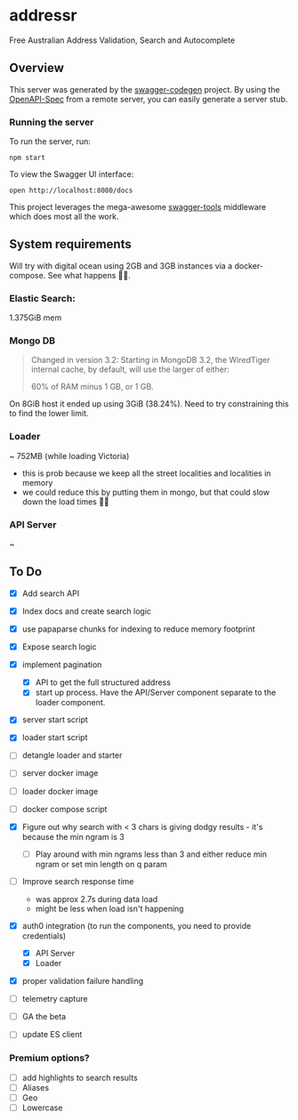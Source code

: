 # addressr

Free Australian Address Validation, Search and Autocomplete

## Overview

This server was generated by the [swagger-codegen](https://github.com/swagger-api/swagger-codegen) project. By using the [OpenAPI-Spec](https://github.com/OAI/OpenAPI-Specification) from a remote server, you can easily generate a server stub.

### Running the server

To run the server, run:

```
npm start
```

To view the Swagger UI interface:

```
open http://localhost:8080/docs
```

This project leverages the mega-awesome [swagger-tools](https://github.com/apigee-127/swagger-tools) middleware which does most all the work.

## System requirements

Will try with digital ocean using 2GB and 3GB instances via a docker-compose. See what happens 🤷‍♂️.

### Elastic Search:

1.375GiB mem

### Mongo DB

> Changed in version 3.2: Starting in MongoDB 3.2, the WiredTiger internal cache, by default, will use the larger of either:
>
> 60% of RAM minus 1 GB, or
> 1 GB.

On 8GiB host it ended up using 3GiB (38.24%). Need to try constraining this to find the lower limit.

### Loader

~ 752MB (while loading Victoria)

- this is prob because we keep all the street localities and localities in memory
- we could reduce this by putting them in mongo, but that could slow down the load times 🤷‍♂️

### API Server

~

## To Do

- [x] Add search API
- [x] Index docs and create search logic
- [x] use papaparse chunks for indexing to reduce memory footprint
- [x] Expose search logic
- [x] implement pagination
  - [x] API to get the full structured address
  - [x] start up process. Have the API/Server component separate to the loader component.
- [x] server start script
- [x] loader start script
- [ ] detangle loader and starter
- [ ] server docker image
- [ ] loader docker image
- [ ] docker compose script
- [x] Figure out why search with < 3 chars is giving dodgy results - it's because the min ngram is 3

  - [ ] Play around with min ngrams less than 3 and either reduce min ngram or set min length on q param

- [ ] Improve search response time

  - was approx 2.7s during data load
  - might be less when load isn't happening

- [x] auth0 integration (to run the components, you need to provide credentials)
  - [x] API Server
  - [x] Loader
- [x] proper validation failure handling
- [ ] telemetry capture
- [ ] GA the beta
- [ ] update ES client

### Premium options?

- [ ] add highlights to search results
- [ ] Aliases
- [ ] Geo
- [ ] Lowercase
